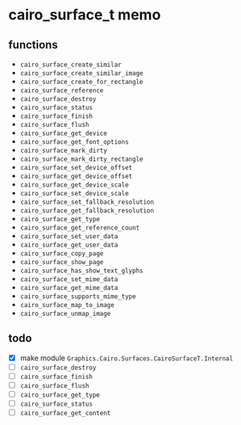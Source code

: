 cairo\_surface\_t memo
=======================

functions
---------

* `cairo_surface_create_similar`
* `cairo_surface_create_similar_image`
* `cairo_surface_create_for_rectangle`
* `cairo_surface_reference`
* `cairo_surface_destroy`
* `cairo_surface_status`
* `cairo_surface_finish`
* `cairo_surface_flush`
* `cairo_surface_get_device`
* `cairo_surface_get_font_options`
* `cairo_surface_mark_dirty`
* `cairo_surface_mark_dirty_rectangle`
* `cairo_surface_set_device_offset`
* `cairo_surface_get_device_offset`
* `cairo_surface_get_device_scale`
* `cairo_surface_set_device_scale`
* `cairo_surface_set_fallback_resolution`
* `cairo_surface_get_fallback_resolution`
* `cairo_surface_get_type`
* `cairo_surface_get_reference_count`
* `cairo_surface_set_user_data`
* `cairo_surface_get_user_data`
* `cairo_surface_copy_page`
* `cairo_surface_show_page`
* `cairo_surface_has_show_text_glyphs`
* `cairo_surface_set_mime_data`
* `cairo_surface_get_mime_data`
* `cairo_surface_supports_mime_type`
* `cairo_surface_map_to_image`
* `cairo_surface_unmap_image`

todo
----

* [x] make module `Graphics.Cairo.Surfaces.CairoSurfaceT.Internal`
* [ ] `cairo_surface_destroy`
* [ ] `cairo_surface_finish`
* [ ] `cairo_surface_flush`
* [ ] `cairo_surface_get_type`
* [ ] `cairo_surface_status`
* [ ] `cairo_surface_get_content`
